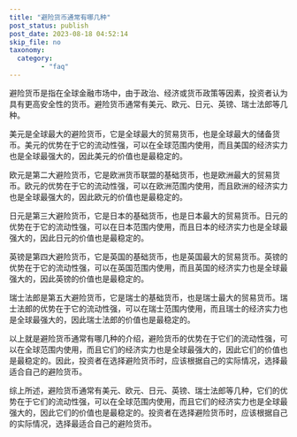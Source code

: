 ```yaml
---
title: "避险货币通常有哪几种"
post_status: publish
post_date: 2023-08-18 04:52:14
skip_file: no
taxonomy:
  category:
        - "faq"
---
```


避险货币是指在全球金融市场中，由于政治、经济或货币政策等因素，投资者认为具有更高安全性的货币。避险货币通常有美元、欧元、日元、英镑、瑞士法郎等几种。

美元是全球最大的避险货币，它是全球最大的贸易货币，也是全球最大的储备货币。美元的优势在于它的流动性强，可以在全球范围内使用，而且美国的经济实力也是全球最强大的，因此美元的价值也是最稳定的。

欧元是第二大避险货币，它是欧洲货币联盟的基础货币，也是欧洲最大的贸易货币。欧元的优势在于它的流动性强，可以在欧洲范围内使用，而且欧洲的经济实力也是全球最强大的，因此欧元的价值也是最稳定的。

日元是第三大避险货币，它是日本的基础货币，也是日本最大的贸易货币。日元的优势在于它的流动性强，可以在日本范围内使用，而且日本的经济实力也是全球最强大的，因此日元的价值也是最稳定的。

英镑是第四大避险货币，它是英国的基础货币，也是英国最大的贸易货币。英镑的优势在于它的流动性强，可以在英国范围内使用，而且英国的经济实力也是全球最强大的，因此英镑的价值也是最稳定的。

瑞士法郎是第五大避险货币，它是瑞士的基础货币，也是瑞士最大的贸易货币。瑞士法郎的优势在于它的流动性强，可以在瑞士范围内使用，而且瑞士的经济实力也是全球最强大的，因此瑞士法郎的价值也是最稳定的。

以上就是避险货币通常有哪几种的介绍，避险货币的优势在于它们的流动性强，可以在全球范围内使用，而且它们的经济实力也是全球最强大的，因此它们的价值也是最稳定的。因此，投资者在选择避险货币时，应该根据自己的实际情况，选择最适合自己的避险货币。

综上所述，避险货币通常有美元、欧元、日元、英镑、瑞士法郎等几种，它们的优势在于它们的流动性强，可以在全球范围内使用，而且它们的经济实力也是全球最强大的，因此它们的价值也是最稳定的。投资者在选择避险货币时，应该根据自己的实际情况，选择最适合自己的避险货币。
